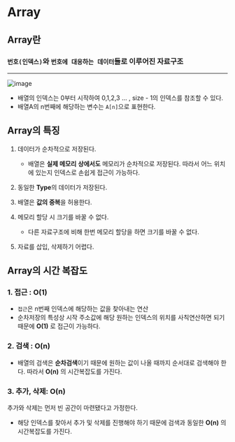 # Array
## Array란


 ### `번호(인덱스)`와 `번호에 대응하는 데이터`들로 이루어진 자료구조
 
 ------
 
 
 
 
 
 ![image](https://user-images.githubusercontent.com/36829127/171389627-5fa30150-24f7-4370-85fe-9ad9b5306524.png)
 
 * 배열의 인덱스는 0부터 시작하여 0,1,2,3 ... , size - 1의 인덱스를 참조할 수 있다.
 * 배열A의 n번째에 해당하는 변수는 `A[n]`으로 표현한다.

 
## Array의 특징
1. 데이터가 순차적으로 저장된다.

   * 배열은 **실제 메모리** **상에서도** 메모리가 순차적으로 저장된다. 따라서 어느 위치에 있는지 인덱스로 손쉽게 접근이 가능하다.
   
2. 동일한 **Type**의 데이터가 저장된다.


3. 배열은 **값의 중복**을 허용한다.


4. 메모리 할당 시 크기를 바꿀 수 없다.

   * 다른 자료구조에 비해 한번 메모리 할당을 하면 크기를 바꿀 수 없다.

5. 자료를 삽입, 삭제하기 어렵다.

## Array의 시간 복잡도
### 1. 접근 : O(1)

* `접근`은 n번째 인덱스에 해당하는 값을 찾아내는 연산
* 순차저장의 특성상 시작 주소값에 해당 원하는 인덱스의 위치를 사칙연산하면 되기 때문에 **O(1)** 로 접근이 가능하다.

### 2. 검색 : O(n)

* 배열의 검색은 **순차검색**이기 때문에 원하는 값이 나올 때까지 순서대로 검색해야 한다. 따라서 **O(n)** 의 시간복잡도를 가진다.

### 3. 추가, 삭제: O(n)
추가와 삭제는 먼저 빈 공간이 마련됐다고 가정한다.
* 해당 인덱스를 찾아서 추가 및 삭제를 진행해야 하기 때문에 검색과 동일한 **O(n)** 의 시간복잡도를 가진다.

